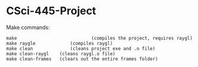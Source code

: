 # CSci-445-Project

Make commands:

	make							(compiles the project, requires raygl)
	make raygle				(compiles raygl)
	make clean				(cleans project exe and .o file)
	make clean-raygl	(cleans raygl.o file)
	make clean-frames	(clears out the entire frames folder)
